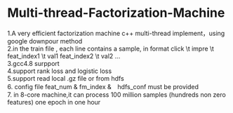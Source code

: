 # Multi-thread-Factorization-Machine
1.A very efficient factorization machine c++ multi-thread implement，using google downpour method  
2.in the train file , each line contains a sample, in format
click \t impre \t feat_index1 \t val1 feat_index2 \t val2 ...  
3.gcc4.8 surpport  
4.support rank loss and logistic loss   
5.support read local .gz file or from hdfs   
6. config file feat_num & fm_index &　hdfs_conf must be provided  
7. in 8-core machine,it can process 100 million samples (hundreds non zero features) one epoch in one hour  


